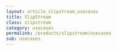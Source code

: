 ```yaml
---
layout: article_slipstream_usecases
title: SlipStream
class: slipstream
category: usecases
permalink: /products/slipstream/usecases
sub: usecases
---
```

